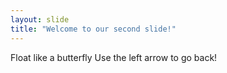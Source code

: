 ```yaml
---
layout: slide
title: "Welcome to our second slide!"
---
```

Float like a butterfly
Use the left arrow to go back!
